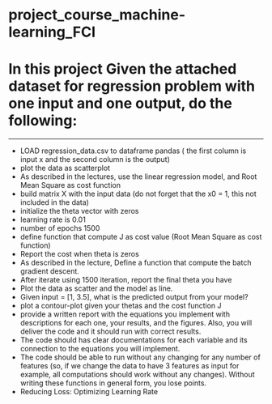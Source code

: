# project_course_machine-learning_FCI
# In this project Given the attached dataset for regression problem with one input and one output, do the following:
-----------------------
* LOAD regression_data.csv to dataframe pandas ( the first column is input x and the second column is the output)
* plot the data as scatterplot
* As described in the lectures, use the linear regression model, and Root Mean Square as cost function
* build matrix X with the input data (do not forget that the x0 = 1, this not included in the data)
* initialize the theta vector with zeros
* learning rate is 0.01
* number of epochs 1500
* define function that compute J as cost value (Root Mean Square as cost function)
* Report the cost when theta is zeros
* As described in the lecture, Define a function that compute the batch gradient descent.
* After iterate using 1500 iteration, report the final theta you have
* Plot the data as scatter and the model as line.
* Given input = [1, 3.5], what is the predicted output from your model?
* plot a contour-plot given your thetas and the cost function J
* provide a written report with the equations you implement with descriptions for each one, your results, and the figures. Also, you will deliver the code and it should run with correct results.
* The code should has clear documentations for each variable and its connection to the equations you will implement.
* The code should be able to run without any changing for any number of features (so, if we change the data to have 3 features as input for example, all computations should work without any changes). Without writing these functions in general form, you lose points.
* Reducing Loss: Optimizing Learning Rate

